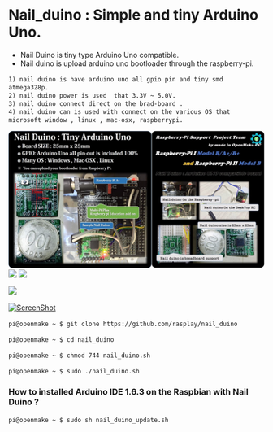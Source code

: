 # Nail_duino : Simple and tiny Arduino Uno.

* Nail Duino is tiny type Arduino Uno compatible.
* Nail duino is upload arduino uno bootloader through the raspberry-pi. 
```
1) nail duino is have arduino uno all gpio pin and tiny smd atmega328p.
2) nail duino power is used  that 3.3V ~ 5.0V.
3) nail duino connect direct on the brad-board .
4) nail duino can is used with connect on the various OS that microsoft window , linux , mac-osx, raspberrypi.
```

<img src="https://github.com/rasplay/Nail_duino_Project/blob/master/IMG/nail_duino.jpg" width="800">



<img src="http://www.rasplay.org/wp-content/uploads/nail_duino_1.jpg" width="500">

<img src="http://www.rasplay.org/wp-content/uploads/nail_duino_31.jpg" width="500">

[<img src="http://www.rasplay.org/wp-content/uploads/nail_duino_61.jpg" width="500">](https://github.com/rasplay/Nail_duino_Project/blob/master/nail_duino_case.zip)

[![ScreenShot](http://www.rasplay.org/wp-content/uploads/25.jpg)](https://www.youtube.com/watch?v=vQyZlNaWGlg)

`pi@openmake ~ $ git clone https://github.com/rasplay/nail_duino`

`pi@openmake ~ $ cd nail_duino`

`pi@openmake ~ $ chmod 744 nail_duino.sh`

`pi@openmake ~ $ sudo ./nail_duino.sh`

### How to installed Arduino IDE 1.6.3 on the Raspbian with Nail Duino ? 

`pi@openmake ~ $ sudo sh nail_duino_update.sh`
